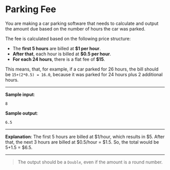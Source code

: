 # Parking Fee

You are making a car parking software that needs to calculate and output the amount due based on the number of hours the car was parked.

The fee is calculated based on the following price structure:
- The **first 5 hours** are billed at **$1 per hour**.
- **After that**, each hour is billed at **$0.5 per hour**.
- **For each 24 hours**, there is a flat fee of **$15**.

This means, that, for example, if a car parked for 26 hours, the bill should be `15+(2*0.5) = 16.0`, because it was parked for 24 hours plus 2 additional hours.

---

**Sample input**: 
```
8
```

**Sample output**: 
```
6.5
```

---

**Explanation**: The first 5 hours are billed at $1/hour, which results in $5. After that, the next 3 hours are billed at $0.5/hour = $1.5. So, the total would be $5+$1.5 = $6.5.

---

>The output should be a `Double`, even if the amount is a round number.
